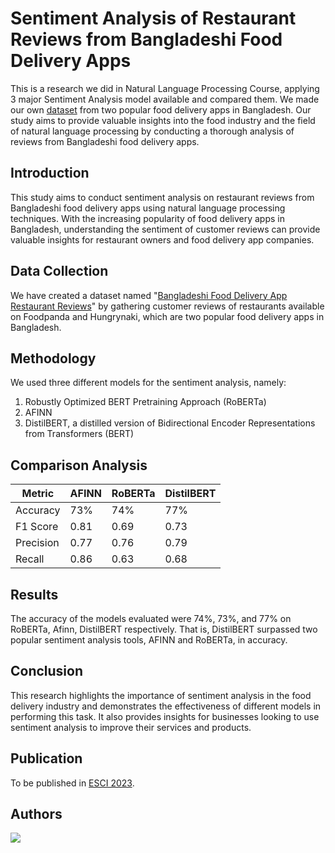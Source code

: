 # Sentiment Analysis of Restaurant Reviews from Bangladeshi Food Delivery Apps
This is a research we did in Natural Language Processing Course, applying 3 major Sentiment Analysis model available and compared them. We made our own [dataset](http://doi.org/10.17632/wc87kpk6ks) from two popular food delivery apps in Bangladesh. Our study aims to provide valuable insights into the food industry and the field of natural language processing by conducting a thorough analysis of reviews from Bangladeshi food delivery apps.

## Introduction
This study aims to conduct sentiment analysis on restaurant reviews from Bangladeshi food delivery apps using natural language processing techniques. With the increasing popularity of food delivery apps in Bangladesh, understanding the sentiment of customer reviews can provide valuable insights for restaurant owners and food delivery app companies.

## Data Collection
We have created a dataset named "[Bangladeshi Food Delivery App Restaurant Reviews](http://doi.org/10.17632/wc87kpk6ks)" by gathering customer reviews of restaurants available on Foodpanda and Hungrynaki, which are two popular food delivery apps in Bangladesh.

## Methodology
We used three different models for the sentiment analysis, namely:

1. Robustly Optimized BERT Pretraining Approach (RoBERTa)
2. AFINN
3. DistilBERT, a distilled version of Bidirectional Encoder Representations from Transformers (BERT)

## Comparison Analysis
| Metric    | AFINN | RoBERTa | DistilBERT  |
|-----------|-------|---------|-------------|
| Accuracy  | 73%   | 74%     | 77%         |
| F1 Score  | 0.81  | 0.69    | 0.73        |
| Precision | 0.77  | 0.76    | 0.79        |
| Recall    | 0.86  | 0.63    | 0.68        |


## Results
The accuracy of the models evaluated were 74%, 73%, and 77% on RoBERTa, Afinn, DistilBERT respectively. That is, DistilBERT surpassed two popular sentiment analysis tools, AFINN and RoBERTa, in accuracy.


## Conclusion
This research highlights the importance of sentiment analysis in the food delivery industry and demonstrates the effectiveness of different models in performing this task. It also provides insights for businesses looking to use sentiment analysis to improve their services and products.

## Publication
To be published in [ESCI 2023](https://esciioit.org).

## Authors

<a href="https://github.com/errhythm/BDFoodAppSentiment/graphs/contributors">
  <img src="https://contrib.rocks/image?repo=errhythm/BDFoodAppSentiment" />
</a>
